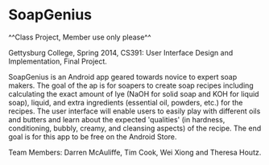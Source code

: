 SoapGenius
==========

^^Class Project, Member use only please^^

Gettysburg College, Spring 2014, CS391: User Interface Design and Implementation, Final Project. 


  SoapGenius is an Android app geared towards novice to expert soap makers. The goal of the ap is for soapers to create soap recipes including calculating the exact amount of lye (NaOH for solid soap and KOH for liquid soap), liquid, and extra ingredients (essential oil, powders, etc.) for the recipes. The user interface will enable users to easily play with different oils and butters and learn about the expected 'qualities' (in hardness, conditioning, bubbly, creamy, and cleansing aspects) of the recipe. The end goal is for this app to be free on the Android Store. 
  
  
  
  

Team Members: Darren McAuliffe, Tim Cook, Wei Xiong and Theresa Houtz.
